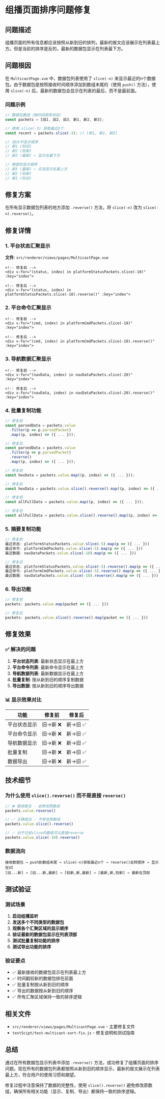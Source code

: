 # 组播页面排序问题修复

## 问题描述

组播页面的所有信息都应该按照从新到旧的排列，最新的报文应该展示在列表最上方。但是当前的排序是反的，最新的数据包显示在列表最下方。

## 问题根因

在 `MulticastPage.vue` 中，数据包列表使用了 `slice(-n)` 来显示最近的n个数据包。由于数据包是按照接收时间顺序添加到数组末尾的（使用 `push()` 方法），使用 `slice(-n)` 后，最新的数据包会显示在列表的最后，而不是最前面。

### 问题示例

```javascript
// 数据包数组（按时间顺序添加）
const packets = [旧1, 旧2, 旧3, 新1, 新2, 新3];

// 使用 slice(-3) 获取最近3个
const recent = packets.slice(-3); // [新1, 新2, 新3]

// 在UI中显示顺序
// 新1 (较旧)
// 新2 (较新)  
// 新3 (最新) ← 显示在最下方

// 期望的显示顺序
// 新3 (最新) ← 应该显示在最上方
// 新2 (较新)
// 新1 (较旧)
```

## 修复方案

在所有显示数据包列表的地方添加 `.reverse()` 方法，将 `slice(-n)` 改为 `slice(-n).reverse()`。

## 修复详情

### 1. 平台状态汇聚显示

**文件**: `src/renderer/views/pages/MulticastPage.vue`

```vue
<!-- 修复前 -->
<div v-for="(status, index) in platformStatusPackets.slice(-10)" :key="index">

<!-- 修复后 -->
<div v-for="(status, index) in platformStatusPackets.slice(-10).reverse()" :key="index">
```

### 2. 平台命令汇聚显示

```vue
<!-- 修复前 -->
<div v-for="(cmd, index) in platformCmdPackets.slice(-10)" :key="index">

<!-- 修复后 -->
<div v-for="(cmd, index) in platformCmdPackets.slice(-10).reverse()" :key="index">
```

### 3. 导航数据汇聚显示

```vue
<!-- 修复前 -->
<div v-for="(navData, index) in navDataPackets.slice(-20)" :key="index">

<!-- 修复后 -->
<div v-for="(navData, index) in navDataPackets.slice(-20).reverse()" :key="index">
```

### 4. 批量复制功能

```javascript
// 修复前
const parsedData = packets.value
  .filter(p => p.parsedPacket)
  .map((p, index) => ({ ... }));

// 修复后
const parsedData = packets.value
  .filter(p => p.parsedPacket)
  .reverse()
  .map((p, index) => ({ ... }));

// 修复前
const hexData = packets.value.map((p, index) => ({ ... }));

// 修复后  
const hexData = packets.value.slice().reverse().map((p, index) => ({ ... }));

// 修复前
const allFullData = packets.value.map((p, index) => ({ ... }));

// 修复后
const allFullData = packets.value.slice().reverse().map((p, index) => ({ ... }));
```

### 5. 摘要复制功能

```javascript
// 修复前
最近状态: platformStatusPackets.value.slice(-5).map(p => ({ ... }))
最近命令: platformCmdPackets.value.slice(-5).map(p => ({ ... }))
最近数据: navDataPackets.value.slice(-10).map(p => ({ ... }))

// 修复后
最近状态: platformStatusPackets.value.slice(-5).reverse().map(p => ({ ... }))
最近命令: platformCmdPackets.value.slice(-5).reverse().map(p => ({ ... }))
最近数据: navDataPackets.value.slice(-10).reverse().map(p => ({ ... }))
```

### 6. 导出功能

```javascript
// 修复前
packets: packets.value.map(packet => ({ ... }))

// 修复后
packets: packets.value.slice().reverse().map(packet => ({ ... }))
```

## 修复效果

### ✅ 解决的问题

1. **平台状态列表**: 最新状态显示在最上方
2. **平台命令列表**: 最新命令显示在最上方  
3. **导航数据列表**: 最新数据显示在最上方
4. **批量复制**: 按从新到旧的顺序复制数据
5. **导出数据**: 按从新到旧的顺序导出数据

### 📊 显示效果对比

| 功能 | 修复前 | 修复后 |
|------|--------|--------|
| 平台状态显示 | 旧→新 ❌ | 新→旧 ✅ |
| 平台命令显示 | 旧→新 ❌ | 新→旧 ✅ |
| 导航数据显示 | 旧→新 ❌ | 新→旧 ✅ |
| 批量复制 | 旧→新 ❌ | 新→旧 ✅ |
| 数据导出 | 旧→新 ❌ | 新→旧 ✅ |

## 技术细节

### 为什么使用 `slice().reverse()` 而不是直接 `reverse()`

```javascript
// ❌ 错误做法 - 会修改原数组
packets.value.reverse()

// ✅ 正确做法 - 不修改原数组
packets.value.slice().reverse()

// ✅ 对于已经slice的数组可以直接reverse
packets.value.slice(-10).reverse()
```

### 数据流向

```
接收数据包 → push到数组末尾 → slice(-n)获取最近n个 → reverse()反转顺序 → 显示在UI
[旧...新] → [旧...新,最新] → [较新,新,最新] → [最新,新,较新] → 最新在顶部
```

## 测试验证

### 测试场景

1. **启动组播监听**
2. **发送多个不同类型的数据包**
3. **观察各个汇聚区域的显示顺序**
4. **验证最新的数据包显示在列表顶部**
5. **测试批量复制功能的排序**
6. **测试导出功能的排序**

### 验证要点

- ✅ 最新接收的数据包显示在列表最上方
- ✅ 时间戳较新的数据包排在前面
- ✅ 批量复制按从新到旧的顺序
- ✅ 导出的数据按从新到旧的顺序
- ✅ 所有汇聚区域保持一致的排序逻辑

## 相关文件

- `src/renderer/views/pages/MulticastPage.vue` - 主要修复文件
- `testScipt/test-multicast-sort-fix.js` - 修复说明和测试指南

## 总结

通过在所有数据包显示列表中添加 `.reverse()` 方法，成功修复了组播页面的排序问题。现在所有的数据包列表都按照从新到旧的顺序显示，最新的报文展示在列表最上方，符合用户的使用习惯和期望。

修复过程中注意保持了数据的完整性，使用 `slice().reverse()` 避免修改原数组，确保所有相关功能（显示、复制、导出）都保持一致的排序逻辑。